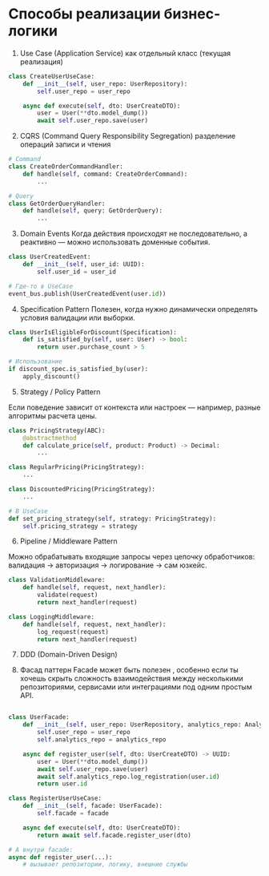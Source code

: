 # Способы реализации бизнес-логики

1. Use Case (Application Service) как отдельный класс (текущая реализация)

``` python
class CreateUserUseCase:
    def __init__(self, user_repo: UserRepository):
        self.user_repo = user_repo

    async def execute(self, dto: UserCreateDTO):
        user = User(**dto.model_dump())
        await self.user_repo.save(user)
```

2. CQRS (Command Query Responsibility Segregation)
разделение операций записи и чтения

```python
# Command
class CreateOrderCommandHandler:
    def handle(self, command: CreateOrderCommand):
        ...

# Query
class GetOrderQueryHandler:
    def handle(self, query: GetOrderQuery):
        ...
```

3. Domain Events
Когда действия происходят не последовательно, а реактивно — можно использовать доменные события.

```python
class UserCreatedEvent:
    def __init__(self, user_id: UUID):
        self.user_id = user_id

# Где-то в UseCase
event_bus.publish(UserCreatedEvent(user.id))
```

4. Specification Pattern
Полезен, когда нужно динамически определять условия валидации или выборки.

```python
class UserIsEligibleForDiscount(Specification):
    def is_satisfied_by(self, user: User) -> bool:
        return user.purchase_count > 5

# Использование
if discount_spec.is_satisfied_by(user):
    apply_discount()
```

5. Strategy / Policy Pattern

Если поведение зависит от контекста или настроек — например, разные алгоритмы расчета цены.

```python
class PricingStrategy(ABC):
    @abstractmethod
    def calculate_price(self, product: Product) -> Decimal:
        ...

class RegularPricing(PricingStrategy):
    ...

class DiscountedPricing(PricingStrategy):
    ...

# В UseCase
def set_pricing_strategy(self, strategy: PricingStrategy):
    self.pricing_strategy = strategy

```

6. Pipeline / Middleware Pattern

Можно обрабатывать входящие запросы через цепочку обработчиков: валидация → авторизация → логирование → сам юзкейс.

```python
class ValidationMiddleware:
    def handle(self, request, next_handler):
        validate(request)
        return next_handler(request)

class LoggingMiddleware:
    def handle(self, request, next_handler):
        log_request(request)
        return next_handler(request)
```

7. DDD (Domain-Driven Design)

8. Фасад
 паттерн Facade может быть полезен , особенно если ты хочешь скрыть сложность взаимодействия между несколькими репозиториями, сервисами или интеграциями под одним простым API.
```python

class UserFacade:
    def __init__(self, user_repo: UserRepository, analytics_repo: AnalyticsRepository):
        self.user_repo = user_repo
        self.analytics_repo = analytics_repo

    async def register_user(self, dto: UserCreateDTO) -> UUID:
        user = User(**dto.model_dump())
        await self.user_repo.save(user)
        await self.analytics_repo.log_registration(user.id)
        return user.id

class RegisterUserUseCase:
    def __init__(self, facade: UserFacade):
        self.facade = facade

    async def execute(self, dto: UserCreateDTO):
        return await self.facade.register_user(dto)

# А внутри facade:
async def register_user(...):
    # вызывает репозитории, логику, внешние службы
```
